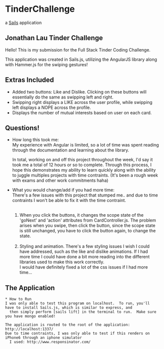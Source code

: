 # TinderChallenge

a [Sails](http://sailsjs.org) application

Jonathan Lau Tinder Challenge
-----------------------------

 Hello! This is my submission for the Full Stack Tinder Coding Challenge.

 This application was created in Sails.js, utilizing the AngularJS library along with Hammer.js for the swiping gestures!

 Extras Included
 ---------------


  - Added two buttons: Like and Dislike.  Clicking on these buttons will essentially do the same as swipping left and right.
  - Swipping right displays a LIKE across the user profile, while swipping left displays a NOPE across the profile.
  - Displays the number of mutual interests based on user on each card.


Questions!
----------

   * How long this took me:<br />
   My experience with Angular is limited, so a lot of time was spent reading through the documentation and learning about
      the library.  

      In total, working on and off this project throughout the week, I'd say it took me a total of 12 hours or so to complete.
      Through this process, I hope this demonstrates my ability to learn quickly along with the ability to juggle
      multiples projects with time contraints.  (It's been a rough week with exams and other work commitments haha)

* What you would change/add if you had more time:<br />
  There's a few issues with this project that stumped me.. and due to time contraints I won't be able to fix it
  with the time contraint.  <br /><br />
  1) When you click the buttons, it changes the scope state of the 'goNext' and 'action' attributes from CardController.js.
  The problem arises when you swipe, then click the button, since the scope state is still unchanged, you have to click
  the button again, to change the state.<br /><br />
  2) Styling and animation.  There's a few styling issues I wish I could have addressed, such as the like and dislike animations.
        If I had more time I could have done a bit more reading into the different libraries used to make this work correctly.  
        I would have definitely fixed a lot of the css issues if I had more time...


The Application
----------
    * How to Run
    I was only able to test this program on localhost.  To run, you'll have to install Sails.js, which is similar to express, and
      then simply perform [sails lift] in the terminal to run.  Make sure you have mongo enabled!

    The application is routed to the root of the application: http://localhost:1337/
    Due to time contraints, I was only able to test if this renders on iPhone6 through an iphone simulator
      I used: http://www.responsinator.com/
